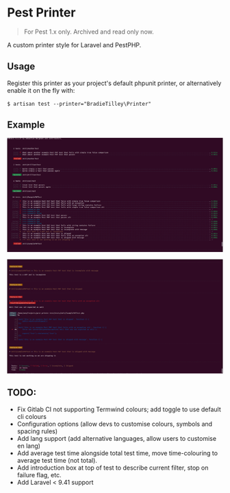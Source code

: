 # Pest Printer

> For Pest 1.x only. Archived and read only now.

A custom printer style for Laravel and PestPHP.

## Usage

Register this printer as your project's default phpunit printer, or alternatively enable it on the fly with:

```
$ artisan test --printer="BradieTilley\Printer"
```

## Example

![example-1](docs/example-1.png)

![example-2](docs/example-2.png)


## TODO:

- Fix Gitlab CI not supporting Termwind colours; add toggle to use default cli colours
- Configuration options (allow devs to customise colours, symbols and spacing rules)
- Add lang support (add alternative languages, allow users to customise en lang)
- Add average test time alongside total test time, move time-colouring to average test time (not total).
- Add introduction box at top of test to describe current filter, stop on failure flag, etc.
- Add Laravel < 9.41 support
